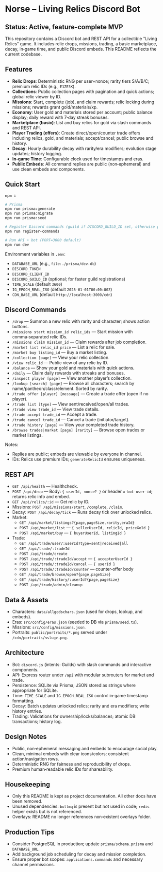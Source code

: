 # Norse – Living Relics Discord Bot

## Status: Active, feature-complete MVP

This repository contains a Discord bot and REST API for a collectible "Living Relics" game. It includes relic drops, missions, trading, a basic marketplace, decay, in‑game time, and public Discord embeds. This README reflects the current codebase.

## Features

- **Relic Drops**: Deterministic RNG per user+nonce; rarity tiers S/A/B/C; premium relic IDs (e.g., `E1ZE3K`).
- **Collections**: Public collection pages with pagination and quick actions; global relic viewer by ID.
- **Missions**: Start, complete (job), and claim rewards; relic locking during missions; rewards grant gold/materials/xp.
- **Economy**: User gold and materials stored per account; public balance display; daily reward with 7‑day streak bonuses.
- **Marketplace (basic)**: List and buy relics for gold via slash commands and REST API.
- **Player Trading (offers)**: Create direct/open/counter trade offers including relics, gold, and materials; accept/cancel; public browse and history.
- **Decay**: Hourly durability decay with rarity/era modifiers; evolution stage updates; history logging.
- **In‑game Time**: Configurable clock used for timestamps and eras.
- **Public Embeds**: All command replies are public (non‑ephemeral) and use clean embeds and components.

## Quick Start

```bash
npm i

# Prisma
npm run prisma:generate
npm run prisma:migrate
npm run prisma:seed

# Register Discord commands (guild if DISCORD_GUILD_ID set, otherwise global)
npm run register-commands

# Run API + bot (PORT=3000 default)
npm run dev
```

Environment variables in `.env`:
- `DATABASE_URL` (e.g., `file:./prisma/dev.db`)
- `DISCORD_TOKEN`
- `DISCORD_CLIENT_ID`
- `DISCORD_GUILD_ID` (optional; for faster guild registrations)
- `TIME_SCALE` (default `3600`)
- `IG_EPOCH_REAL_ISO` (default `2025-01-01T00:00:00Z`)
- `CDN_BASE_URL` (default `http://localhost:3000/cdn`)

## Discord Commands

- `/drop` — Summon a new relic with rarity and character; shows action buttons.
- `/missions start mission_id relic_ids` — Start mission with comma‑separated relic IDs.
- `/missions claim mission_id` — Claim rewards after job completion.
- `/market list relic_id price` — List a relic for sale.
- `/market buy listing_id` — Buy a market listing.
- `/collection [page]` — View your relic collection.
- `/view relic_id` — Public view of any relic by ID.
- `/balance` — Show your gold and materials with quick actions.
- `/daily` — Claim daily rewards with streaks and bonuses.
- `/inspect player [page]` — View another player’s collection.
- `/lookup [search] [page]` — Browse all characters; search by name/pantheon/class/element. Sorted by rarity.
- `/trade offer [player] [message]` — Create a trade offer (open if no player).
- `/trade list [type]` — View sent/received/open/all trades.
- `/trade view trade_id` — View trade details.
- `/trade accept trade_id` — Accept a trade.
- `/trade cancel trade_id` — Cancel a trade (initiator/target).
- `/trade history [page]` — View your completed trade history.
- `/browse trades|market [page] [rarity]` — Browse open trades or market listings.

Notes:
- Replies are public; embeds are viewable by everyone in channel.
- IDs: Relics use premium IDs; `generateRelicId` ensures uniqueness.

## REST API

- `GET /api/health` — Healthcheck.
- `POST /api/drop` — Body: `{ userId, nonce? }` or header `x-bot-user-id`; returns relic info and embed.
- `GET /api/relics/:id` — Get relic by ID.
- Missions: `POST /api/missions/start`, `/complete`, `/claim`.
- Decay: `POST /api/decay/tick` — Runs decay tick over unlocked relics.
- Market:
  - `GET /api/market/listings?{page,pageSize,rarity,eraId}`
  - `POST /api/market/list` — `{ sellerUserId, relicId, priceGold }`
  - `POST /api/market/buy` — `{ buyerUserId, listingId }`
- Trade:
  - `GET /api/trade/user/:userId?type=sent|received|all`
  - `GET /api/trade/:tradeId`
  - `POST /api/trade/create`
  - `POST /api/trade/:tradeId/accept` — `{ accepterUserId }`
  - `POST /api/trade/:tradeId/cancel` — `{ userId }`
  - `POST /api/trade/:tradeId/counter` — counter‑offer body
  - `GET /api/trade/browse/open?{page,pageSize}`
  - `GET /api/trade/history/:userId?{page,pageSize}`
  - `POST /api/trade/admin/cleanup`

## Data & Assets

- Characters: `data/allgodschars.json` (used for drops, lookup, and embeds).
- Eras: `src/config/eras.json` (seeded to DB via `prisma/seed.ts`).
- Missions: `src/config/missions.json`.
- Portraits: `public/portraits/*.png` served under `/cdn/portraits/<slug>.png`.

## Architecture

- Bot: `discord.js` (intents: Guilds) with slash commands and interactive components.
- API: Express router under `/api` with modular subrouters for market and trade.
- Persistence: SQLite via Prisma; JSON stored as strings where appropriate for SQLite.
- Time: `TIME_SCALE` and `IG_EPOCH_REAL_ISO` control in‑game timestamp formatting.
- Decay: Batch updates unlocked relics; rarity and era modifiers; write history entries.
- Trading: Validations for ownership/locks/balances; atomic DB transactions; history log.

## Design Notes

- Public, non‑ephemeral messaging and embeds to encourage social play.
- Clean, minimal embeds with clear icons/colors; consistent action/navigation rows.
- Deterministic RNG for fairness and reproducibility of drops.
- Premium human‑readable relic IDs for shareability.

## Housekeeping

- Only this README is kept as project documentation. All other docs have been removed.
- Unused dependencies: `bullmq` is present but not used in code; `redis` helper exists but is not referenced.
- Overlays: README no longer references non‑existent overlays folder.

## Production Tips

- Consider PostgreSQL in production; update `prisma/schema.prisma` and `DATABASE_URL`.
- Add background job scheduling for decay and mission completion.
- Ensure proper bot scopes: `applications.commands` and necessary channel permissions.
